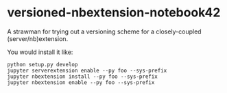 # versioned-nbextension-notebook42

A strawman for trying out a versioning scheme for a closely-coupled
(server/nb)extension.

You would install it like:

```shell
python setup.py develop
jupyter serverextension enable --py foo --sys-prefix
jupyter nbextension install --py foo --sys-prefix
jupyter nbextension enable --py foo --sys-prefix
```